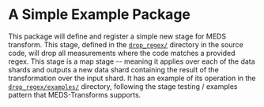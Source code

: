 # A Simple Example Package

This package will define and register a simple new stage for MEDS transform. This stage, defined in the
[`drop_regex/`](src/simple_example_pkg/drop-regex) directory in the source code, will drop all measurements
where the code matches a provided regex. This stage is a map stage -- meaning it applies over each of the data
shards and outputs a new data shard containing the result of the transformation over the input shard. It has
an example of its operation in the [`drop_regex/examples/`](src/simple_example_pkg/drop-regex/examples)
directory, following the stage testing / examples pattern that MEDS-Transforms supports.
